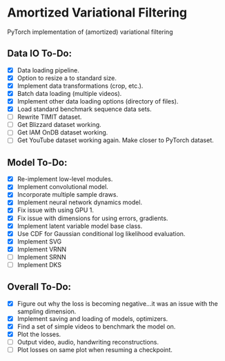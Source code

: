 # Amortized Variational Filtering
PyTorch implementation of (amortized) variational filtering

## Data IO To-Do:
- [x] Data loading pipeline.
- [x] Option to resize a to standard size.
- [x] Implement data transformations (crop, etc.).
- [x] Batch data loading (multiple videos).
- [x] Implement other data loading options (directory of files).
- [x] Load standard benchmark sequence data sets.
- [ ] Rewrite TIMIT dataset.
- [ ] Get Blizzard dataset working.
- [ ] Get IAM OnDB dataset working.
- [ ] Get YouTube dataset working again. Make closer to PyTorch dataset.

## Model To-Do:
- [x] Re-implement low-level modules.
- [x] Implement convolutional model.
- [x] Incorporate multiple sample draws.
- [x] Implement neural network dynamics model.
- [x] Fix issue with using GPU 1.
- [x] Fix issue with dimensions for using errors, gradients.
- [x] Implement latent variable model base class.
- [x] Use CDF for Gaussian conditional log likelihood evaluation.
- [x] Implement SVG
- [x] Implement VRNN
- [ ] Implement SRNN
- [ ] Implement DKS

## Overall To-Do:
- [x] Figure out why the loss is becoming negative...it was an issue with the sampling dimension.
- [x] Implement saving and loading of models, optimizers.
- [x] Find a set of simple videos to benchmark the model on.
- [x] Plot the losses.
- [ ] Output video, audio, handwriting reconstructions.
- [ ] Plot losses on same plot when resuming a checkpoint.
